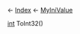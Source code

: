 ← [Index](Api-Index) ← [MyIniValue](VRage.Game.ModAPI.Ingame.Utilities.MyIniValue)

[int](System.Int32) ToInt32()